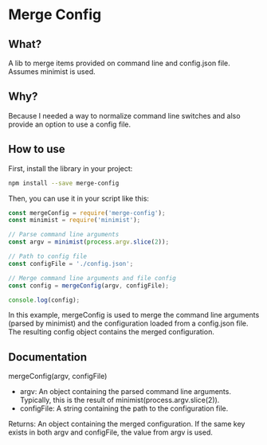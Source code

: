 # Merge Config

## What?

A lib to merge items provided on command line and config.json file. Assumes minimist is used.

## Why?

Because I needed a way to normalize command line switches and also provide an option to use a config file.

## How to use

First, install the library in your project:

```bash
npm install --save merge-config
```

Then, you can use it in your script like this:

```js
const mergeConfig = require('merge-config');
const minimist = require('minimist');

// Parse command line arguments
const argv = minimist(process.argv.slice(2));

// Path to config file
const configFile = './config.json';

// Merge command line arguments and file config
const config = mergeConfig(argv, configFile);

console.log(config);
```

In this example, mergeConfig is used to merge the command line arguments (parsed by minimist) and the configuration loaded from a config.json file. The resulting config object contains the merged configuration.

## Documentation

mergeConfig(argv, configFile)

* argv: An object containing the parsed command line arguments. Typically, this is the result of minimist(process.argv.slice(2)).
* configFile: A string containing the path to the configuration file.

Returns: An object containing the merged configuration. If the same key exists in both argv and configFile, the value from argv is used.